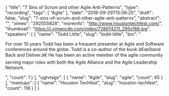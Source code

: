 {
  "title": "7 Sins of Scrum and other Agile Anti-Patterns",
  "type": "recording",
  "tags": [
    "Agile"
  ],
  "date": "2018-09-29T15:06:25",
  "draft": false,
  "slug": "7-sins-of-scrum-and-other-agile-anti-patterns",
  "abstract": "",
  "vimeo": "292555828",
  "moreinfo": "http://www.houstontechfest.com/",
  "thumbnail": "https://i.vimeocdn.com/video/728974211_295x166.jpg",
  "speakers": [
    {
      "name": "Todd Little",
      "slug": "todd-little",
      "bio": "<p>For over 10 years Todd has been a frequent presenter at Agile and Software conferences around the globe. Todd is a co-author of the book â€œStand Back and Deliver.â€ He has been an active member of the agile community serving major roles with both the Agile Alliance and the Agile Leadership Network.</p>",
      "count": 1
    }
  ],
  "ugtvtags": [
    {
      "name": "Agile",
      "slug": "agile",
      "count": 65
    }
  ],
  "meetups": [
    {
      "name": "Houston Techfest",
      "slug": "houston-techfest",
      "count": 118
    }
  ]
}
